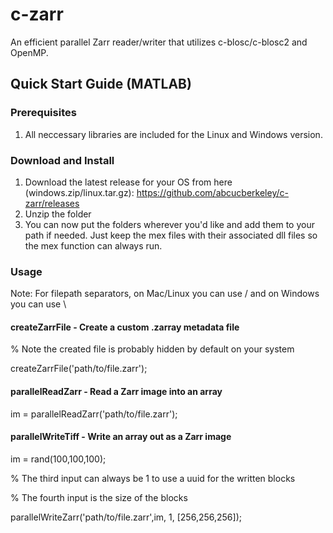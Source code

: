 # c-zarr
An efficient parallel Zarr reader/writer that utilizes c-blosc/c-blosc2 and OpenMP.

## Quick Start Guide (MATLAB)

### Prerequisites
1. All neccessary libraries are included for the Linux and Windows version.

### Download and Install
1. Download the latest release for your OS from here (windows.zip/linux.tar.gz): https://github.com/abcucberkeley/c-zarr/releases
2. Unzip the folder
3. You can now put the folders wherever you'd like and add them to your path if needed. Just keep the mex files with their associated dll files so the mex function can always run.

### Usage
Note: For filepath separators, on Mac/Linux you can use / and on Windows you can use \

#### createZarrFile - Create a custom .zarray metadata file
% Note the created file is probably hidden by default on your system

createZarrFile('path/to/file.zarr');

#### parallelReadZarr - Read a Zarr image into an array
im = parallelReadZarr('path/to/file.zarr');

#### parallelWriteTiff - Write an array out as a Zarr image
im = rand(100,100,100);

% The third input can always be 1 to use a uuid for the written blocks

% The fourth input is the size of the blocks

parallelWriteZarr('path/to/file.zarr',im, 1, [256,256,256]);
